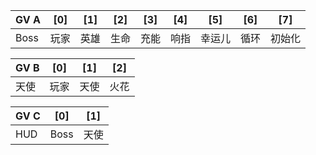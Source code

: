 | GV A | [0]  | [1]  | [2]  | [3]  | [4]  | [5]    | [6]  | [7]    |
| ---- | ---- | ---- | ---- | ---- | ---- | ------ | ---- | ------ |
| Boss | 玩家 | 英雄 | 生命 | 充能 | 响指 | 幸运儿 | 循环 | 初始化 |

| GV B | [0]  | [1]  | [2]  |
| ---- | ---- | ---- | ---- |
| 天使 | 玩家 | 天使 | 火花 |

| GV C | [0]  | [1]  |
| ---- | ---- | ---- |
| HUD  | Boss | 天使 |
